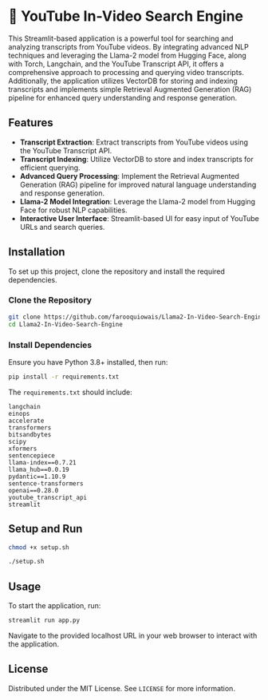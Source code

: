 # 🦙 YouTube In-Video Search Engine

This Streamlit-based application is a powerful tool for searching and analyzing transcripts from YouTube videos. By integrating advanced NLP techniques and leveraging the Llama-2 model from Hugging Face, along with Torch, Langchain, and the YouTube Transcript API, it offers a comprehensive approach to processing and querying video transcripts. Additionally, the application utilizes VectorDB for storing and indexing transcripts and implements simple Retrieval Augmented Generation (RAG) pipeline for enhanced query understanding and response generation.

## Features

- **Transcript Extraction**: Extract transcripts from YouTube videos using the YouTube Transcript API.
- **Transcript Indexing**: Utilize VectorDB to store and index transcripts for efficient querying.
- **Advanced Query Processing**: Implement the Retrieval Augmented Generation (RAG) pipeline for improved natural language understanding and response generation.
- **Llama-2 Model Integration**: Leverage the Llama-2 model from Hugging Face for robust NLP capabilities.
- **Interactive User Interface**: Streamlit-based UI for easy input of YouTube URLs and search queries.


## Installation

To set up this project, clone the repository and install the required dependencies.

### Clone the Repository

```bash
git clone https://github.com/farooquiowais/Llama2-In-Video-Search-Engine.git
cd Llama2-In-Video-Search-Engine
```

### Install Dependencies

Ensure you have Python 3.8+ installed, then run:

```bash
pip install -r requirements.txt
```

The `requirements.txt` should include:
```
langchain
einops
accelerate
transformers
bitsandbytes
scipy
xformers
sentencepiece
llama-index==0.7.21
llama_hub==0.0.19
pydantic==1.10.9
sentence-transformers
openai==0.28.0
youtube_transcript_api
streamlit
```

## Setup and Run

```bash
chmod +x setup.sh
```
```bash
./setup.sh
```

## Usage

To start the application, run:

```bash
streamlit run app.py
```

Navigate to the provided localhost URL in your web browser to interact with the application.


## License

Distributed under the MIT License. See `LICENSE` for more information.